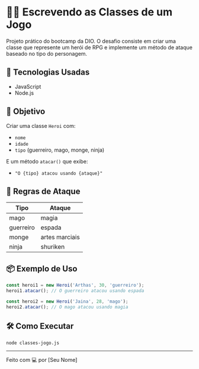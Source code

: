 # 🧙‍♂️ Escrevendo as Classes de um Jogo

Projeto prático do bootcamp da DIO. O desafio consiste em criar uma classe que represente um herói de RPG e implemente um método de ataque baseado no tipo do personagem.

## 🚀 Tecnologias Usadas

- JavaScript
- Node.js

## 🎯 Objetivo

Criar uma classe `Heroi` com:

- `nome`
- `idade`
- `tipo` (guerreiro, mago, monge, ninja)

E um método `atacar()` que exibe:

- `"O {tipo} atacou usando {ataque}"`

## 🧠 Regras de Ataque

| Tipo      | Ataque              |
|-----------|---------------------|
| mago      | magia               |
| guerreiro | espada              |
| monge     | artes marciais      |
| ninja     | shuriken            |

## 📦 Exemplo de Uso

```javascript
const heroi1 = new Heroi('Arthas', 30, 'guerreiro');
heroi1.atacar(); // O guerreiro atacou usando espada

const heroi2 = new Heroi('Jaina', 28, 'mago');
heroi2.atacar(); // O mago atacou usando magia
```

## 🛠️ Como Executar

```bash
node classes-jogo.js
```

---

Feito com 💻 por [Seu Nome]

